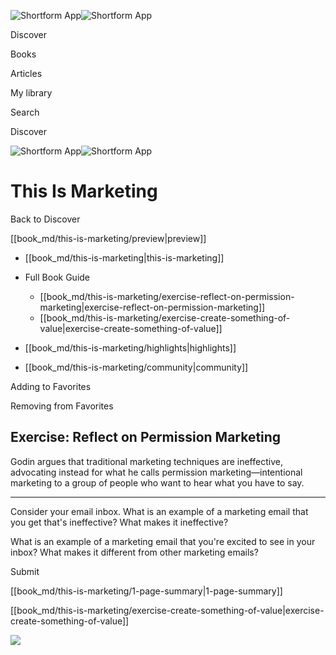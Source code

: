 ![Shortform App](/img/logo.36a2399e.svg)![Shortform App](/img/logo-dark.70c1b072.svg)

Discover

Books

Articles

My library

Search

Discover

![Shortform App](/img/logo.36a2399e.svg)![Shortform App](/img/logo-dark.70c1b072.svg)

# This Is Marketing

Back to Discover

[[book_md/this-is-marketing/preview|preview]]

  * [[book_md/this-is-marketing|this-is-marketing]]
  * Full Book Guide

    * [[book_md/this-is-marketing/exercise-reflect-on-permission-marketing|exercise-reflect-on-permission-marketing]]
    * [[book_md/this-is-marketing/exercise-create-something-of-value|exercise-create-something-of-value]]
  * [[book_md/this-is-marketing/highlights|highlights]]
  * [[book_md/this-is-marketing/community|community]]



Adding to Favorites 

Removing from Favorites 

## Exercise: Reflect on Permission Marketing

Godin argues that traditional marketing techniques are ineffective, advocating instead for what he calls permission marketing—intentional marketing to a group of people who want to hear what you have to say.

* * *

Consider your email inbox. What is an example of a marketing email that you get that's ineffective? What makes it ineffective?

What is an example of a marketing email that you're excited to see in your inbox? What makes it different from other marketing emails?

Submit 

[[book_md/this-is-marketing/1-page-summary|1-page-summary]]

[[book_md/this-is-marketing/exercise-create-something-of-value|exercise-create-something-of-value]]

![](https://bat.bing.com/action/0?ti=56018282&Ver=2&mid=6b5cbb83-4567-40ce-967a-0c10a0a1f98c&sid=48a964a0642711eeb2d9b36fc717f5e2&vid=48a9a1e0642711eebeaf23361361f0d4&vids=0&msclkid=N&pi=0&lg=en-US&sw=800&sh=600&sc=24&nwd=1&tl=Shortform%20%7C%20Book&p=https%3A%2F%2Fwww.shortform.com%2Fapp%2Fbook%2Fthis-is-marketing%2Fexercise-reflect-on-permission-marketing&r=&lt=1054&evt=pageLoad&sv=1&rn=2722)
